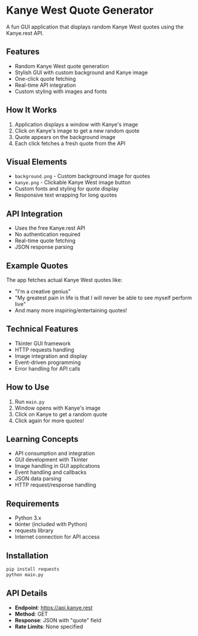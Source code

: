 # Kanye West Quote Generator

A fun GUI application that displays random Kanye West quotes using the Kanye.rest API.

## Features
- Random Kanye West quote generation
- Stylish GUI with custom background and Kanye image
- One-click quote fetching
- Real-time API integration
- Custom styling with images and fonts

## How It Works
1. Application displays a window with Kanye's image
2. Click on Kanye's image to get a new random quote
3. Quote appears on the background image
4. Each click fetches a fresh quote from the API

## Visual Elements
- `background.png` - Custom background image for quotes
- `kanye.png` - Clickable Kanye West image button
- Custom fonts and styling for quote display
- Responsive text wrapping for long quotes

## API Integration
- Uses the free Kanye.rest API
- No authentication required
- Real-time quote fetching
- JSON response parsing

## Example Quotes
The app fetches actual Kanye West quotes like:
- "I'm a creative genius"
- "My greatest pain in life is that I will never be able to see myself perform live"
- And many more inspiring/entertaining quotes!

## Technical Features
- Tkinter GUI framework
- HTTP requests handling
- Image integration and display
- Event-driven programming
- Error handling for API calls

## How to Use
1. Run `main.py`
2. Window opens with Kanye's image
3. Click on Kanye to get a random quote
4. Click again for more quotes!

## Learning Concepts
- API consumption and integration
- GUI development with Tkinter
- Image handling in GUI applications
- Event handling and callbacks
- JSON data parsing
- HTTP request/response handling

## Requirements
- Python 3.x
- tkinter (included with Python)
- requests library
- Internet connection for API access

## Installation
```bash
pip install requests
python main.py
```

## API Details
- **Endpoint**: https://api.kanye.rest
- **Method**: GET
- **Response**: JSON with "quote" field
- **Rate Limits**: None specified